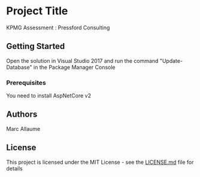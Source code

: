 ﻿# Project Title

KPMG Assessment : Pressford Consulting

## Getting Started

Open the solution in Visual Studio 2017 and run the command "Update-Database" in the Package Manager Console

### Prerequisites

You need to install AspNetCore v2

## Authors

Marc Allaume

## License

This project is licensed under the MIT License - see the [LICENSE.md](LICENSE.md) file for details